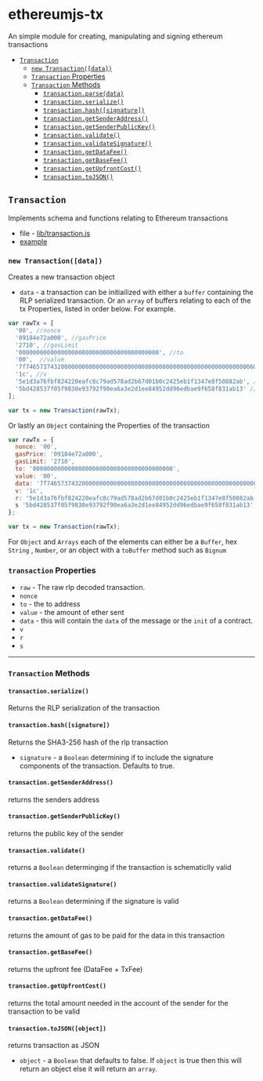 # ethereumjs-tx
An simple module for creating, manipulating and signing ethereum transactions

- [`Transaction`](#transaction)
    - [`new Transaction([data])`](#new-blockdata)
    - [`Transaction` Properties](#transaction-properties)
    - [`Transaction` Methods](#transaction-methods)
        - [`transaction.parse(data)`](#transactionparsedata)
        - [`transaction.serialize()`](#transactionserialize) 
        - [`transaction.hash([signature])`](#transactionhashsignature)
        - [`transaction.getSenderAddress()`](#transactiongetsenderaddress)
        - [`transaction.getSenderPublicKey()`](#transactiongetsenderpublickey)
        - [`transaction.validate()`](#transactionvalidate)
        - [`transaction.validateSignature()`](#transactionvalidatesignature)
        - [`transaction.getDataFee()`](#transactiongetdatafee)
        - [`transaction.getBaseFee()`](#transactiongetbasefee)
        - [`transaction.getUpfrontCost()`](#transactiongetupfrontcost)
        - [`transaction.toJSON()`](#transactiontojson)

## `Transaction`
Implements schema and functions relating to Ethereum transactions
- file - [lib/transaction.js](../lib/transaction.js)
- [example](https://wanderer.github.io/ethereum/2014/06/14/creating-and-verifying-transaction-with-node/)

### `new Transaction([data])`
Creates a new transaction object
- `data` - a transaction can be initiailized with either a `buffer` containing the RLP serialized transaction. 
 Or an `array` of buffers relating to each of the tx Properties, listed in order below.  For example.
```javascript
var rawTx = [
  '00', //nonce
  '09184e72a000', //gasPrice
  '2710', //gasLimit
  '0000000000000000000000000000000000000000', //to
  '00',  //value
  '7f7465737432000000000000000000000000000000000000000000000000000000600057', //data
  '1c', //v
  '5e1d3a76fbf824220eafc8c79ad578ad2b67d01b0c2425eb1f1347e8f50882ab', //r
  '5bd428537f05f9830e93792f90ea6a3e2d1ee84952dd96edbae9f658f831ab13' //s
];

var tx = new Transaction(rawTx);
```

Or lastly an `Object` containing the Properties of the transaction

```javascript
var rawTx = {
  nonce: '00',
  gasPrice: '09184e72a000', 
  gasLimit: '2710',
  to: '0000000000000000000000000000000000000000', 
  value: '00', 
  data: '7f7465737432000000000000000000000000000000000000000000000000000000600057',
  v: '1c', 
  r: '5e1d3a76fbf824220eafc8c79ad578ad2b67d01b0c2425eb1f1347e8f50882ab',
  s '5bd428537f05f9830e93792f90ea6a3e2d1ee84952dd96edbae9f658f831ab13'
};

var tx = new Transaction(rawTx);
```
For `Object` and `Arrays` each of the elements can either be a `Buffer`, hex `String` , `Number`, or an object with a `toBuffer` method such as `Bignum`

### `transaction` Properties
- `raw` - The raw rlp decoded transaction.
- `nonce` 
- `to` - the to address
- `value` - the amount of ether sent
- `data` - this will contain the `data` of the message or the `init` of a contract.
- `v` 
- `r`
- `s`

--------------------------------------------------------

### `Transaction` Methods

#### `transaction.serialize()`
Returns the RLP serialization of the transaction

#### `transaction.hash([signature])`
Returns the SHA3-256 hash of the rlp transaction
- `signature` - a `Boolean` determining if to include the signature components of the transaction. Defaults to true.

#### `transaction.getSenderAddress()`
returns the senders address

#### `transaction.getSenderPublicKey()`
returns the public key of the  sender

#### `transaction.validate()`
returns a `Boolean` determinging if the transaction is schematiclly valid

#### `transaction.validateSignature()`
returns a `Boolean` determining if the signature is valid

#### `transaction.getDataFee()`
returns the amount of gas to be paid for the data in this transaction

#### `transaction.getBaseFee()`
returns the upfront fee (DataFee + TxFee)

#### `transaction.getUpfrontCost()`
returns the total amount needed in the account of the sender for the transaction to be valid

#### `transaction.toJSON([object])`
returns transaction as JSON
- `object` - a `Boolean` that defaults to false. If `object` is true then this will return an object else it will return an `array`.
